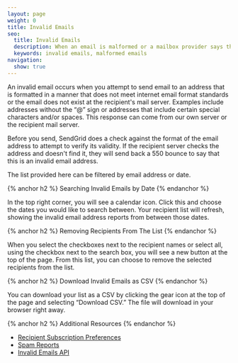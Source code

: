```yaml
---
layout: page
weight: 0
title: Invalid Emails
seo:
  title: Invalid Emails
  description: When an email is malformed or a mailbox provider says the email is invalid, SendGrid will keep these reports for you.
  keywords: invalid emails, malformed emails
navigation:
  show: true
---
```


An invalid email occurs when you attempt to send email to an address that is formatted in a manner that does not meet internet email format standards or the email does not exist at the recipient's mail server. Examples include addresses without the “@” sign or addresses that include certain special characters and/or spaces. This response can come from our own server or the recipient mail server.

Before you send, SendGrid does a check against the format of the email address to attempt to verify its validity. If the recipient server checks the address and doesn't find it, they will send back a 550 bounce to say that this is an invalid email address.

The list provided here can be filtered by email address or date.

{% anchor h2 %}
Searching Invalid Emails by Date
{% endanchor %}

In the top right corner, you will see a calendar icon. Click this and choose the dates you would like to search between. Your recipient list will refresh, showing the invalid email address reports from between those dates.

{% anchor h2 %}
Removing Recipients From The List
{% endanchor %}

When you select the checkboxes next to the recipient names or select all, using the checkbox next to the search box, you will see a new button at the top of the page. From this list, you can choose to remove the selected recipients from the list.

{% anchor h2 %}
Download Invalid Emails as CSV
{% endanchor %}

You can download your list as a CSV by clicking the gear icon at the top of the page and selecting “Download CSV.” The file will download in your browser right away.

{% anchor h2 %}
Additional Resources
{% endanchor %}

- [Recipient Subscription Preferences]({{root_url}}/help-support/sending-email/recipient_subscription_preferences.html)
- [Spam Reports]({{root_url}}/help-support/analytics-and-reporting/spam-reports.html)
- [Invalid Emails API]({{root_url}}/API_Reference/Web_API_v3/invalid_emails.html)
